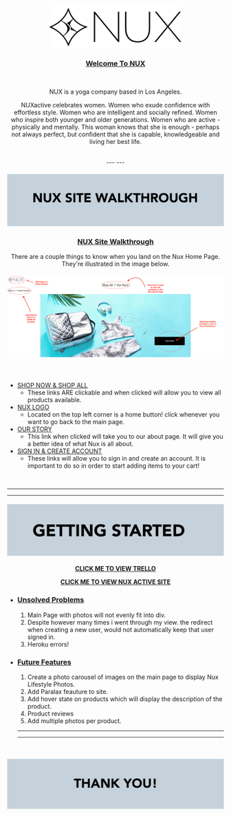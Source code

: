 <h4 align="center">
  <img src="/readme_images/logo.png">
</h4>

<center>

<h3><b><u>Welcome To NUX</u></b></h3>
<br>

NUX is a yoga company based in Los Angeles. <br>


NUXactive celebrates women. Women who exude confidence with effortless style. 
Women who are intelligent and socially refined. Women who inspire both younger and older generations. 
Women who are active - physically and mentally. This woman knows that she is enough - 
perhaps not always perfect, but confident that she is capable, knowledgeable and living her best life.

<br>
---
---

<h4 align="center">
  <img src="/readme_images/walkthrough.png">
</h4>


<h3><b><u>NUX Site Walkthrough</u></b></h3>

There are a couple things to know when you land on the Nux Home Page. They're illustrated in the image below. 

<h4 align="center">
  <img src="/readme_images/main.png">
</h4>

<br>

</center>

- <u>SHOP NOW & SHOP ALL</u>
  - These links ARE clickable and when clicked will allow you to view all products available.
- <u>NUX LOGO</u>
  - Located on the top left corner is a home button! click whenever you want to go back to the main page.
- <u>OUR STORY</u>
  - This link when clicked will take you to our about page. It will give you a better idea of what Nux is all about.
- <u>SIGN IN & CREATE ACCOUNT</u>
  - These links will allow you to sign in and create an account. It is important to do so in order to start adding items to your cart!


<br>

  ---
  ---

<h4 align="center">
  <img src="readme_images/gettingstarted.png">
</h4>


<center><b>

[CLICK ME TO VIEW TRELLO](https://trello.com/b/soJoGfdE/nux-active)


[CLICK ME TO VIEW NUX ACTIVE SITE](https://trello.com/b/soJoGfdE/nux-active)

</b></center>


- <h3><u>Unsolved Problems</u></h3>

  1. Main Page with photos will not evenly fit into div.
  2. Despite however many times i went through my view. the redirect when creating a new user, would not automatically keep that user signed in.
  3. Heroku errors! 
 
- <h3><u>Future Features</u></h3>

  1. Create a photo carousel of images on the main page to display Nux Lifestyle Photos.
  2. Add Paralax feauture to site.
  3. Add hover state on products which will display the description of the product.
  4. Product reviews
  5. Add multiple photos per product.

  ---
  ---


  <br>

<h4 align="center">
  <img src="/readme_images/thankyou.png">
</h4>
